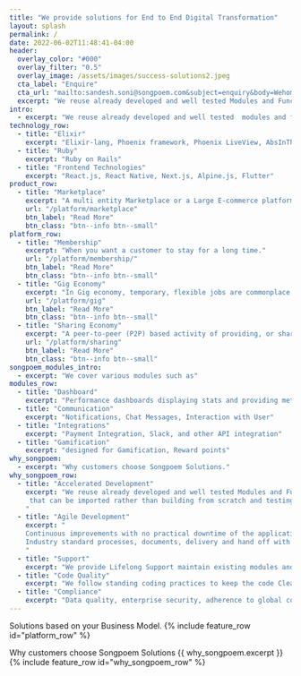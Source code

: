 ```yaml
---
title: "We provide solutions for End to End Digital Transformation"
layout: splash
permalink: /
date: 2022-06-02T11:48:41-04:00
header:
  overlay_color: "#000"
  overlay_filter: "0.5"
  overlay_image: /assets/images/success-solutions2.jpeg
  cta_label: "Enquire"
  cta_url: "mailto:sandesh.soni@songpoem.com&subject=enquiry&body=Wehomepage"
  excerpt: "We reuse already developed and well tested Modules and Functionalities, that can be imported rather than building from scratch and testing again."
intro: 
  - excerpt: "We reuse already developed and well tested  modules and functionalities, that can be imported rather than building from scratch and testing again."
technology_row:
  - title: "Elixir"
    excerpt: "Elixir-lang, Phoenix framework, Phoenix LiveView, AbsInThe"
  - title: "Ruby"
    excerpt: "Ruby on Rails"
  - title: "Frontend Technologies"
    excerpt: "React.js, React Native, Next.js, Alpine.js, Flutter"
product_row:
  - title: "Marketplace"
    excerpt: "A multi entity Marketplace or a Large E-commerce platform"
    url: "/platform/marketplace"
    btn_label: "Read More"
    btn_class: "btn--info btn--small"
platform_row:
  - title: "Membership"
    excerpt: "When you want a customer to stay for a long time."
    url: "/platform/membership/"
    btn_label: "Read More"
    btn_class: "btn--info btn--small"
  - title: "Gig Economy"
    excerpt: "In Gig economy, temporary, flexible jobs are commonplace and companies tend to hire independent contractors and freelancers instead of full-time employees."
    url: "/platform/gig"
    btn_label: "Read More"
    btn_class: "btn--info btn--small"
  - title: "Sharing Economy"
    excerpt: "A peer-to-peer (P2P) based activity of providing, or sharing access to goods and services, usually short term."
    url: "/platform/sharing"
    btn_label: "Read More"
    btn_class: "btn--info btn--small"
songpoem_modules_intro: 
  - excerpt: "We cover various modules such as"
modules_row:
  - title: "Dashboard"
    excerpt: "Performance dashboards displaying stats and providing metadata for further analytics."
  - title: "Communication"
    excerpt: "Notifications, Chat Messages, Interaction with User"
  - title: "Integrations"
    excerpt: "Payment Integration, Slack, and other API integration"
  - title: "Gamification"
    excerpt: "designed for Gamification, Reward points"
why_songpoem:
  - excerpt: "Why customers choose Songpoem Solutions."
why_songpoem_row:
  - title: "Accelerated Development"
    excerpt: "We reuse already developed and well tested Modules and Functionalities,
     that can be imported rather than building from scratch and testing again.
    "
  - title: "Agile Development"
    excerpt: "
    Continuous improvements with no practical downtime of the application.
    Industry standard processes, documents, delivery and hand off with play book
    "
  - title: "Support"
    excerpt: "We provide Lifelong Support maintain existing modules and future additions."
  - title: "Code Quality"
    excerpt: "We follow standing coding practices to keep the code Clean and Modular. We do write **unit tests** and integration tests and maintain maximum code coverage."
  - title: "Compliance"
    excerpt: "Data quality, enterprise security, adherence to global compliances - whatever relevant to your area."
---
```

<!-- {% include feature_row id="intro" type="center" %} -->

Solutions based on your Business Model.
{% include feature_row id="platform_row" %}

<!-- We reuse already developed and well tested Modules and Functionalities, that can be imported rather than building from scratch and testing again.
{% include feature_row id="modules_row" %} -->

<!-- Technologies we use
{% include feature_row id="technology_row" %} -->

Why customers choose Songpoem Solutions
{{ why_songpoem.excerpt }}
{% include feature_row id="why_songpoem_row" %}
